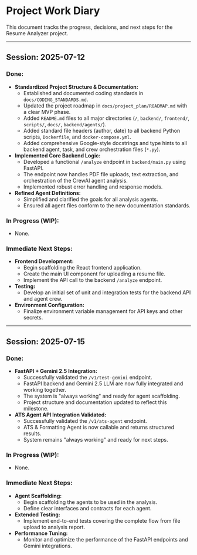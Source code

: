 # Project Work Diary

This document tracks the progress, decisions, and next steps for the Resume Analyzer project.

---

## Session: 2025-07-12

### Done:
- **Standardized Project Structure & Documentation:**
  - Established and documented coding standards in `docs/CODING_STANDARDS.md`.
  - Updated the project roadmap in `docs/project_plan/ROADMAP.md` with a clear MVP phase.
  - Added `README.md` files to all major directories (`/`, `backend/`, `frontend/`, `scripts/`, `docs/`, `backend/agents/`).
  - Added standard file headers (author, date) to all backend Python scripts, `Dockerfile`, and `docker-compose.yml`.
  - Added comprehensive Google-style docstrings and type hints to all backend agent, task, and crew orchestration files (`*.py`).
- **Implemented Core Backend Logic:**
  - Developed a functional `/analyze` endpoint in `backend/main.py` using FastAPI.
  - The endpoint now handles PDF file uploads, text extraction, and orchestration of the CrewAI agent analysis.
  - Implemented robust error handling and response models.
- **Refined Agent Definitions:**
  - Simplified and clarified the goals for all analysis agents.
  - Ensured all agent files conform to the new documentation standards.

### In Progress (WIP):
- None.

### Immediate Next Steps:
- **Frontend Development:**
  - Begin scaffolding the React frontend application.
  - Create the main UI component for uploading a resume file.
  - Implement the API call to the backend `/analyze` endpoint.
- **Testing:**
  - Develop an initial set of unit and integration tests for the backend API and agent crew.
- **Environment Configuration:**
  - Finalize environment variable management for API keys and other secrets.

---

## Session: 2025-07-15

### Done:
- **FastAPI + Gemini 2.5 Integration:**
  - Successfully validated the `/v1/test-gemini` endpoint.
  - FastAPI backend and Gemini 2.5 LLM are now fully integrated and working together.
  - The system is "always working" and ready for agent scaffolding.
  - Project structure and documentation updated to reflect this milestone.
- **ATS Agent API Integration Validated:**
  - Successfully validated the `/v1/ats-agent` endpoint.
  - ATS & Formatting Agent is now callable and returns structured results.
  - System remains "always working" and ready for next steps.

### In Progress (WIP):
- None.

### Immediate Next Steps:
- **Agent Scaffolding:**
  - Begin scaffolding the agents to be used in the analysis.
  - Define clear interfaces and contracts for each agent.
- **Extended Testing:**
  - Implement end-to-end tests covering the complete flow from file upload to analysis report.
- **Performance Tuning:**
  - Monitor and optimize the performance of the FastAPI endpoints and Gemini integrations.
